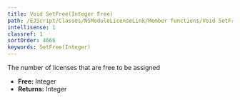 ```yaml
---
title: Void SetFree(Integer Free)
path: /EJScript/Classes/NSModuleLicenseLink/Member functions/Void SetFree(Integer p_0)
intellisense: 1
classref: 1
sortOrder: 4666
keywords: SetFree(Integer)
---
```



The number of licenses that are free to be assigned



* **Free:** Integer
* **Returns:** Integer


